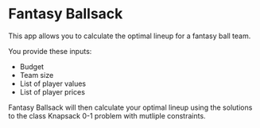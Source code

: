 Fantasy Ballsack
================

This app allows you to calculate the optimal lineup for a fantasy ball team.

You provide these inputs:

<ul>
  <li>Budget</li>
  <li>Team size</li>
  <li>List of player values</li>
  <li>List of player prices</li>
</ul>

Fantasy Ballsack will then calculate your optimal lineup using the solutions to the class Knapsack 0-1 problem with mutliple constraints.
